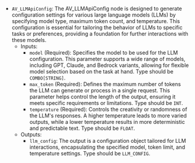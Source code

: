 - `AV_LLMApiConfig`: The AV_LLMApiConfig node is designed to generate configuration settings for various large language models (LLMs) by specifying model type, maximum token count, and temperature. This configuration is essential for tailoring the behavior of LLMs to specific tasks or preferences, providing a foundation for further interactions with these models.
    - Inputs:
        - `model` (Required): Specifies the model to be used for the LLM configuration. This parameter supports a wide range of models, including GPT, Claude, and Bedrock variants, allowing for flexible model selection based on the task at hand. Type should be `COMBO[STRING]`.
        - `max_token` (Required): Defines the maximum number of tokens the LLM can generate or process in a single request. This parameter helps control the length of the output, ensuring it meets specific requirements or limitations. Type should be `INT`.
        - `temperature` (Required): Controls the creativity or randomness of the LLM's responses. A higher temperature leads to more varied outputs, while a lower temperature results in more deterministic and predictable text. Type should be `FLOAT`.
    - Outputs:
        - `llm_config`: The output is a configuration object tailored for LLM interactions, encapsulating the specified model, token limit, and temperature settings. Type should be `LLM_CONFIG`.
